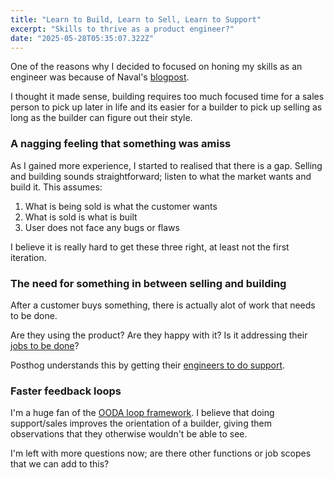 ```yaml
---
title: "Learn to Build, Learn to Sell, Learn to Support"
excerpt: "Skills to thrive as a product engineer?"
date: "2025-05-28T05:35:07.322Z"
---
```


One of the reasons why I decided to focused on honing my skills as an engineer was because of Naval's [blogpost](https://nav.al/build-sell). 

I thought it made sense, building requires too much focused time for a sales person to pick up later in life and its easier for a builder to pick up selling as long as the builder can figure out their style. 

### A nagging feeling that something was amiss
As I gained more experience, I started to realised that there is a gap. Selling and building sounds straightforward; listen to what the market wants and build it. This assumes:

1) What is being sold is what the customer wants
2) What is sold is what is built
3) User does not face any bugs or flaws

I believe it is really hard to get these three right, at least not the first iteration.

### The need for something in between selling and building
After a customer buys something, there is actually alot of work that needs to be done. 

Are they using the product? Are they happy with it? Is it addressing their [jobs to be done](https://jobs-to-be-done.com/jobs-to-be-done-a-framework-for-customer-needs-c883cbf61c90)?

Posthog understands this by getting their [engineers to do support](https://posthog.com/newsletter/engineers-do-support). 

### Faster feedback loops
I'm a huge fan of the [OODA loop framework](https://powerseductionandwar.com/ooda-and-you/). I believe that doing support/sales improves the orientation of a builder, giving them observations that they otherwise wouldn't be able to see.

I'm left with more questions now; are there other functions or job scopes that we can add to this?